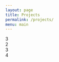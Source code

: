 ```yaml
---
layout: page
title: Projects
permalink: /projects/
menu: main
---
```




<table>
	<link rel="stylesheet" href="https://maxcdn.bootstrapcdn.com/bootstrap/4.0.0-alpha.6/css/bootstrap.min.css" integrity="sha384-rwoIResjU2yc3z8GV/NPeZWAv56rSmLldC3R/AZzGRnGxQQKnKkoFVhFQhNUwEyJ" crossorigin="anonymous">
	<script src="https://maxcdn.bootstrapcdn.com/bootstrap/4.0.0-alpha.6/js/bootstrap.min.js" integrity="sha384-vBWWzlZJ8ea9aCX4pEW3rVHjgjt7zpkNpZk+02D9phzyeVkE+jo0ieGizqPLForn" crossorigin="anonymous"></script>
<div class="row">
  <div class="col-sm-6">
  	3
  	<!-- <b>Neuroscience</b>
	<a href="https://usc-bbdl.github.io/Papers/2017WaldenFrontiers.pdf">Link</a>
	Reverse engineer brain control of the hand.
	Related Publications:
	<a href="https://usc-bbdl.github.io/Papers/2017WaldenFrontiers.pdf">Unilateral Eccentric Contraction of the Plantarflexors Leads to Bilateral Alterations in Leg Dexterity.</a>  -->
  </div>  

  <div class="col-sm-6">
  	2
  	<!-- <b>Neuroscience</b>
	<a href="https://usc-bbdl.github.io/Papers/2017WaldenFrontiers.pdf">Link</a>
	Reverse engineer brain control of the hand.
	Related Publications:
	<a href="https://usc-bbdl.github.io/Papers/2017WaldenFrontiers.pdf">Unilateral Eccentric Contraction of the Plantarflexors Leads to Bilateral Alterations in Leg Dexterity.</a>  -->
  </div>
</div>

<div class="row">
  <div class="col-sm-6">
  	3
  	<!-- <b>Neuroscience</b>
	<a href="https://usc-bbdl.github.io/Papers/2017WaldenFrontiers.pdf">Link</a>
	Reverse engineer brain control of the hand.
	Related Publications:
	<a href="https://usc-bbdl.github.io/Papers/2017WaldenFrontiers.pdf">Unilateral Eccentric Contraction of the Plantarflexors Leads to Bilateral Alterations in Leg Dexterity.</a>  -->
  </div>  

  <div class="col-sm-6">
  	4
  	<!-- <b>Neuroscience</b>
	<a href="https://usc-bbdl.github.io/Papers/2017WaldenFrontiers.pdf">Link</a>
	Reverse engineer brain control of the hand.
	Related Publications:
	<a href="https://usc-bbdl.github.io/Papers/2017WaldenFrontiers.pdf">Unilateral Eccentric Contraction of the Plantarflexors Leads to Bilateral Alterations in Leg Dexterity.</a>  -->
  </div>
</div>
</table>
